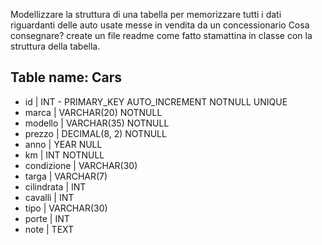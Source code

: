 Modellizzare la struttura di una tabella per memorizzare tutti i dati riguardanti delle auto usate messe in vendita da un concessionario
Cosa consegnare?
create un file readme come fatto stamattina in classe con la struttura della tabella.

## Table name: Cars

- id | INT - PRIMARY_KEY AUTO_INCREMENT NOTNULL UNIQUE
- marca | VARCHAR(20) NOTNULL
- modello | VARCHAR(35) NOTNULL
- prezzo | DECIMAL(8, 2) NOTNULL
- anno | YEAR NULL
- km | INT NOTNULL
- condizione | VARCHAR(30)
- targa | VARCHAR(7)
- cilindrata | INT
- cavalli | INT
- tipo | VARCHAR(30)
- porte | INT
- note | TEXT